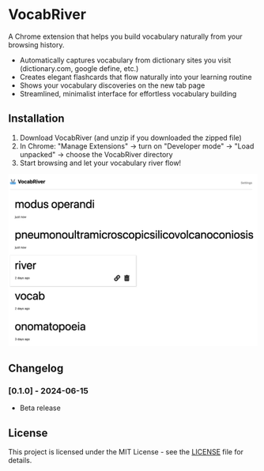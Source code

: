 # VocabRiver

A Chrome extension that helps you build vocabulary naturally from your browsing history.

* Automatically captures vocabulary from dictionary sites you visit (dictionary.com, google define, etc.)
* Creates elegant flashcards that flow naturally into your learning routine
* Shows your vocabulary discoveries on the new tab page
* Streamlined, minimalist interface for effortless vocabulary building

## Installation
1. Download VocabRiver (and unzip if you downloaded the zipped file)
2. In Chrome: "Manage Extensions" → turn on "Developer mode" → "Load unpacked" → choose the VocabRiver directory
3. Start browsing and let your vocabulary river flow!

![Screenshot](screenshot.png)

## Changelog

### [0.1.0] - 2024-06-15
- Beta release

## License

This project is licensed under the MIT License - see the [LICENSE](LICENSE) file for details.